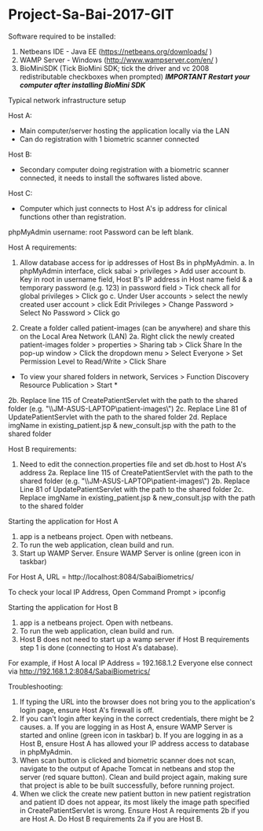# Project-Sa-Bai-2017-GIT

Software required to be installed:
1. Netbeans IDE - Java EE (https://netbeans.org/downloads/ )
2. WAMP Server - Windows (http://www.wampserver.com/en/ )
3. BioMiniSDK (Tick BioMini SDK; tick the driver and vc 2008 redistributable checkboxes when prompted)
***IMPORTANT Restart your computer after installing BioMini SDK***

Typical network infrastructure setup

Host A:
- Main computer/server hosting the application locally via the LAN
- Can do registration with 1 biometric scanner connected

Host B:
- Secondary computer doing registration with a biometric scanner connected, it needs to install the softwares listed above.

Host C:
- Computer which just connects to Host A's ip address for clinical functions other than registration.

phpMyAdmin username: root
Password can be left blank.

Host A requirements:
1. Allow database access for ip addresses of Host Bs in phpMyAdmin.
a. In phpMyAdmin interface, click sabai > privileges > Add user account
b. Key in root in username field, Host B's IP address in Host name field & a temporary password (e.g. 123) in password field > Tick check all for global privileges > Click go
c. Under User accounts > select the newly created user account > click Edit Privileges > Change Password > Select No Password > Click go

2. Create a folder called patient-images (can be anywhere) and share this on the Local Area Network (LAN)
2a. Right click the newly created patient-images folder > properties > Sharing tab > Click Share
In the pop-up window > Click the dropdown menu > Select Everyone > Set Permission Level to Read/Write > Click Share
* To view your shared folders in network, Services > Function Discovery Resource Publication > Start *

2b. Replace line 115 of CreatePatientServlet with the path to the shared folder (e.g. "\\\\JM-ASUS-LAPTOP\\patient-images\\")
2c. Replace Line 81 of UpdatePatientServlet with the path to the shared folder
2d. Replace imgName in existing_patient.jsp & new_consult.jsp with the path to the shared folder


Host B requirements:
1. Need to edit the connection.properties file and set db.host to Host A's address
2a. Replace line 115 of CreatePatientServlet with the path to the shared folder (e.g. "\\\\JM-ASUS-LAPTOP\\patient-images\\")
2b. Replace Line 81 of UpdatePatientServlet with the path to the shared folder
2c. Replace imgName in existing_patient.jsp & new_consult.jsp with the path to the shared folder

Starting the application for Host A
1. app is a netbeans project. Open with netbeans.
2. To run the web application, clean build and run.
3. Start up WAMP Server. Ensure WAMP Server is online (green icon in taskbar)

For Host A, URL = http://localhost:8084/SabaiBiometrics/

To check your local IP Address, Open Command Prompt > ipconfig

Starting the application for Host B
1. app is a netbeans project. Open with netbeans.
2. To run the web application, clean build and run.
3. Host B does not need to start up a wamp server if Host B requirements step 1 is done (connecting to Host A's database).

For example, if Host A local IP Address = 192.168.1.2
Everyone else connect via http://192.168.1.2:8084/SabaiBiometrics/

Troubleshooting:
1. If typing the URL into the browser does not bring you to the application's login page, ensure Host A's firewall is off.
2. If you can't login after keying in the correct credentials, there might be 2 causes.
a. If you are logging in as Host A, ensure WAMP Server is started and online (green icon in taskbar)
b. If you are logging in as a Host B, ensure Host A has allowed your IP address access to database in phpMyAdmin.
3. When scan button is clicked and biometric scanner does not scan, navigate to the output of Apache Tomcat in netbeans and stop the server (red square button). Clean and build project again, making sure that project is able to be built successfully, before running project. 
4. When we click the create new patient button in new patient registration and patient ID does not appear, its most likely the image path specified in CreatePatientServlet is wrong. Ensure Host A requirements 2b if you are Host A. Do Host B requirements 2a if you are Host B.